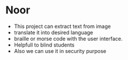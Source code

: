 # Noor
* This project can extract text from image
* translate it into desired language 
* braille or morse code with the user interface.
* Helpfull to blind students
* Also we can use it in security purpose
